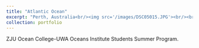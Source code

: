 ```yaml
---
title: "Atlantic Ocean"
excerpt: "Perth, Australia<br/><img src='/images/DSC05015.JPG'><br/><br/><img src='/images/DSC05028.JPG'>"
collection: portfolio
---
```


ZJU Ocean College-UWA Oceans Institute Students Summer Program. 
